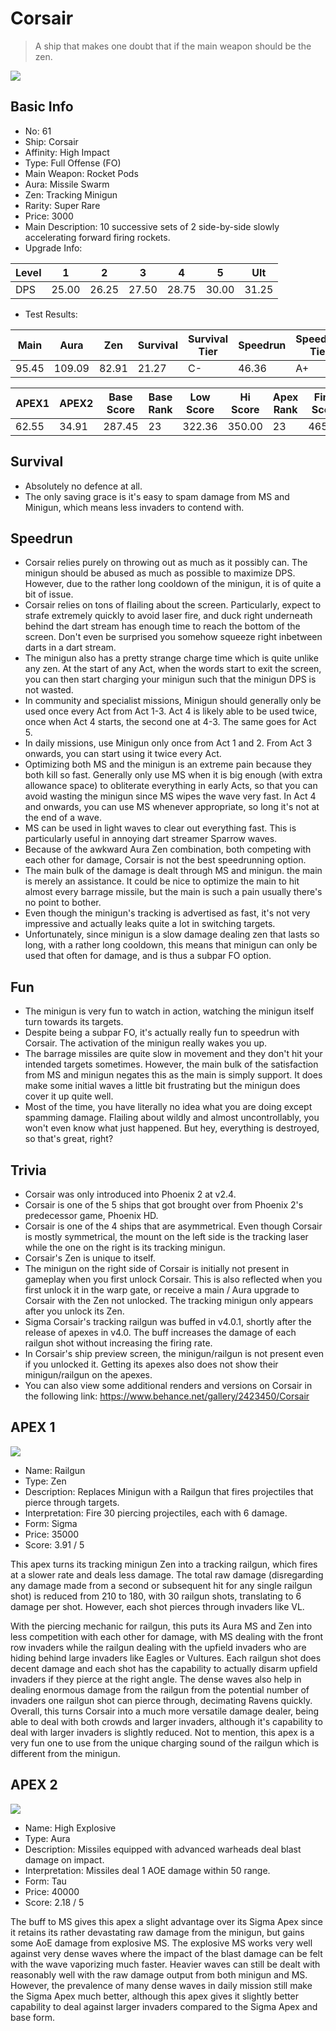 # Corsair

> A ship that makes one doubt that if the main weapon should be the zen.

<img src="/ships/ship_61.png" style={{zoom:1}}/>

## Basic Info

- No: 61
- Ship: Corsair
- Affinity: High Impact
- Type: Full Offense (FO)
- Main Weapon: Rocket Pods
- Aura: Missile Swarm
- Zen: Tracking Minigun
- Rarity: Super Rare
- Price: 3000
- Main Description: 10 successive sets of 2 side-by-side slowly accelerating forward firing rockets.
- Upgrade Info: 

| Level | 1 | 2 | 3 | 4 | 5 | Ult |
|--|--|--|--|--|--|--|
| DPS | 25.00 | 26.25 | 27.50 | 28.75 | 30.00 | 31.25 |

- Test Results: 

| Main | Aura | Zen | Survival | Survival Tier | Speedrun | Speedrun Tier | Fun | Fun Tier |
|--|--|--|--|--|--|--|--|--|
| 95.45 | 109.09 | 82.91 | 21.27 | C- | 46.36 | A+ | 47.45 | A+ |

| APEX1 | APEX2 | Base Score | Base Rank | Low Score | Hi Score | Apex Rank | Final Score | FinalRank |
|--|--|--|--|--|--|--|--|--|
| 62.55 | 34.91 | 287.45 | 23 | 322.36 | 350.00 | 23 | 465.09 | 22 |

## Survival

- Absolutely no defence at all.
- The only saving grace is it's easy to spam damage from MS and Minigun, which means less invaders to contend with.

## Speedrun

- Corsair relies purely on throwing out as much as it possibly can. The minigun should be abused as much as possible to maximize DPS. However, due to the rather long cooldown of the minigun, it is of quite a bit of issue.
- Corsair relies on tons of flailing about the screen. Particularly, expect to strafe extremely quickly to avoid laser fire, and duck right underneath behind the dart stream has enough time to reach the bottom of the screen. Don't even be surprised you somehow squeeze right inbetween darts in a dart stream.
- The minigun also has a pretty strange charge time which is quite unlike any zen. At the start of any Act, when the words start to exit the screen, you can then start charging your minigun such that the minigun DPS is not wasted.
- In community and specialist missions, Minigun should generally only be used once every Act from Act 1-3. Act 4 is likely able to be used twice, once when Act 4 starts, the second one at 4-3. The same goes for Act 5.
- In daily missions, use Minigun only once from Act 1 and 2. From Act 3 onwards, you can start using it twice every Act.
- Optimizing both MS and the minigun is an extreme pain because they both kill so fast. Generally only use MS when it is big enough (with extra allowance space) to obliterate everything in early Acts, so that you can avoid wasting the minigun since MS wipes the wave very fast. In Act 4 and onwards, you can use MS whenever appropriate, so long it's not at the end of a wave.
- MS can be used in light waves to clear out everything fast. This is particularly useful in annoying dart streamer Sparrow waves.
- Because of the awkward Aura Zen combination, both competing with each other for damage, Corsair is not the best speedrunning option.
- The main bulk of the damage is dealt through MS and minigun. the main is merely an assistance. It could be nice to optimize the main to hit almost every barrage missile, but the main is such a pain usually there's no point to bother.
- Even though the minigun's tracking is advertised as fast, it's not very impressive and actually leaks quite a lot in switching targets.
- Unfortunately, since minigun is a slow damage dealing zen that lasts so long, with a rather long cooldown, this means that minigun can only be used that often for damage, and is thus a subpar FO option.

## Fun

- The minigun is very fun to watch in action, watching the minigun itself turn towards its targets.
- Despite being a subpar FO, it's actually really fun to speedrun with Corsair. The activation of the minigun really wakes you up.
- The barrage missiles are quite slow in movement and they don't hit your intended targets sometimes. However, the main bulk of the satisfaction from MS and minigun negates this as the main is simply support. It does make some initial waves a little bit frustrating but the minigun does cover it up quite well.
- Most of the time, you have literally no idea what you are doing except spamming damage. Flailing about wildly and almost uncontrollably, you won't even know what just happened. But hey, everything is destroyed, so that's great, right?

## Trivia

- Corsair was only introduced into Phoenix 2 at v2.4.
- Corsair is one of the 5 ships that got brought over from Phoenix 2's predecessor game, Phoenix HD.
- Corsair is one of the 4 ships that are asymmetrical. Even though Corsair is mostly symmetrical, the mount on the left side is the tracking laser while the one on the right is its tracking minigun.
- Corsair's Zen is unique to itself.
- The minigun on the right side of Corsair is initially not present in gameplay when you first unlock Corsair. This is also reflected when you first unlock it in the warp gate, or receive a main / Aura upgrade to Corsair with the Zen not unlocked. The tracking minigun only appears after you unlock its Zen.
- Sigma Corsair's tracking railgun was buffed in v4.0.1, shortly after the release of apexes in v4.0. The buff increases the damage of each railgun shot without increasing the firing rate.
- In Corsair's ship preview screen, the minigun/railgun is not present even if you unlocked it. Getting its apexes also does not show their minigun/railgun on the apexes.
- You can also view some additional renders and versions on Corsair in the following link: https://www.behance.net/gallery/2423450/Corsair

## APEX 1

<img src="/ships/ship_61_apex_1.png" style={{zoom:1}}/>

- Name: Railgun
- Type: Zen
- Description: Replaces Minigun with a Railgun that fires projectiles that pierce through targets.
- Interpretation: Fire 30 piercing projectiles, each with 6 damage.
- Form: Sigma
- Price: 35000
- Score: 3.91 / 5

This apex turns its tracking minigun Zen into a tracking railgun, which fires at a slower rate and deals less damage. The total raw damage (disregarding any damage made from a second or subsequent hit for any single railgun shot) is reduced from 210 to 180, with 30 railgun shots, translating to 6 damage per shot. However, each shot pierces through invaders like VL.

With the piercing mechanic for railgun, this puts its Aura MS and Zen into less competition with each other for damage, with MS dealing with the front row invaders while the railgun dealing with the upfield invaders who are hiding behind large invaders like Eagles or Vultures. Each railgun shot does decent damage and each shot has the capability to actually disarm upfield invaders if they pierce at the right angle. The dense waves also help in dealing enormous damage from the railgun from the potential number of invaders one railgun shot can pierce through, decimating Ravens quickly. Overall, this turns Corsair into a much more versatile damage dealer, being able to deal with both crowds and larger invaders, although it's capability to deal with larger invaders is slightly reduced. Not to mention, this apex is a very fun one to use from the unique charging sound of the railgun which is different from the minigun.

## APEX 2

<img src="/ships/ship_61_apex_2.png" style={{zoom:1}}/>

- Name: High Explosive
- Type: Aura
- Description: Missiles equipped with advanced warheads deal blast damage on impact.
- Interpretation: Missiles deal 1 AOE damage within 50 range.
- Form: Tau
- Price: 40000
- Score: 2.18 / 5

The buff to MS gives this apex a slight advantage over its Sigma Apex since it retains its rather devastating raw damage from the minigun, but gains some AoE damage from explosive MS. The explosive MS works very well against very dense waves where the impact of the blast damage can be felt with the wave vaporizing much faster. Heavier waves can still be dealt with reasonably well with the raw damage output from both minigun and MS. However, the prevalence of many dense waves in daily mission still make the Sigma Apex much better, although this apex gives it slightly better capability to deal against larger invaders compared to the Sigma Apex and base form.
